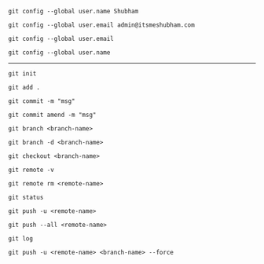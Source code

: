 
```
git config --global user.name Shubham
```

```
git config --global user.email admin@itsmeshubham.com
```

```
git config --global user.email
```

```
git config --global user.name
```

-----

```
git init
```

```
git add .
```

```
git commit -m "msg"
```

```
git commit amend -m "msg"
```

```
git branch <branch-name>
```

```
git branch -d <branch-name>
```

```
git checkout <branch-name>
```

```
git remote -v
```

```
git remote rm <remote-name>
```

```
git status
```

```
git push -u <remote-name>
```

```
git push --all <remote-name>
```

```
git log
```

```
git push -u <remote-name> <branch-name> --force
```